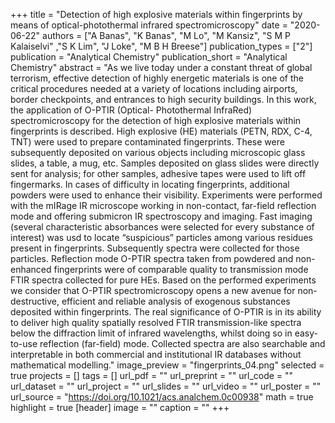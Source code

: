 +++
title = "Detection of high explosive materials within fingerprints by means of optical-photothermal infrared spectromicroscopy"
date = "2020-06-22"
authors = ["A Banas", "K Banas", "M Lo", "M Kansiz", "S M P Kalaiselvi" ,"S K Lim", "J Loke", "M B H Breese"]
publication_types = ["2"]
publication = "Analytical Chemistry"
publication_short = "Analytical Chemistry"
abstract = "As we live today under a constant threat of global terrorism, effective detection of highly energetic materials is one of the critical procedures needed at a variety of locations including airports, border checkpoints, and entrances to high security buildings. In this work, the application of O-PTIR (Optical- Photothermal InfraRed) spectromicroscopy for the detection of high explosive materials within fingerprints is described. High explosive (HE) materials (PETN, RDX, C-4, TNT) were used to prepare contaminated fingerprints. These were subsequently deposited on various objects including microscopic glass slides, a table, a mug, etc. Samples deposited on glass slides were directly sent for analysis; for other samples, adhesive tapes were used to lift off fingermarks. In cases of difficulty in locating fingerprints, additional powders were used to enhance their visibility. Experiments were performed with the mIRage IR microscope working in non-contact, far-field reflection mode and offering submicron IR spectroscopy and imaging. Fast imaging (several characteristic absorbances were selected for every substance of interest) was usd to locate “suspicious” particles among various residues present in fingerprints. Subsequently spectra were collected for those particles. Reflection mode O-PTIR spectra taken from powdered and non-enhanced fingerprints were of comparable quality to transmission mode FTIR spectra collected for pure HEs. Based on the performed experiments we consider that O-PTIR spectromicroscopy opens a new avenue for non-destructive, efficient and reliable analysis of exogenous substances deposited within fingerprints. The real significance of O-PTIR is in its ability to deliver high quality spatially resolved FTIR transmission-like spectra below the diffraction limit of infrared wavelengths, whilst doing so in easy-to-use reflection (far-field) mode. Collected spectra are also searchable and interpretable in both commercial and institutional IR databases without mathematical modelling."
image_preview = "fingerprints_04.png"
selected = true
projects = []
tags = []
url_pdf = ""
url_preprint = ""
url_code = ""
url_dataset = ""
url_project = ""
url_slides = ""
url_video = ""
url_poster = ""
url_source = "https://doi.org/10.1021/acs.analchem.0c00938"
math = true
highlight = true
[header]
image = ""
caption = ""
+++
